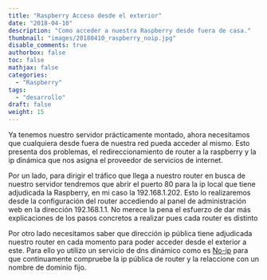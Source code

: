 ```yaml
---
title: "Raspberry Acceso desde el exterior"
date: "2018-04-10"
description: "Como acceder a nuestra Raspberry desde fuera de casa."
thumbnail: "images/20180410_raspberry_noip.jpg"
disable_comments: true
authorbox: false
toc: false
mathjax: false
categories:
  - "Raspberry"
tags:
  - "desarrollo"
draft: false
weight: 15
---
```

Ya tenemos nuestro servidor prácticamente montado, ahora necesitamos que cualquiera desde fuera de nuestra red pueda acceder al mismo.  Esto presenta dos problemas, el redireccionamiento de router a la raspberry y la ip dinámica que nos asigna el proveedor de servicios de internet.

Por un lado, para dirigir el tráfico que llega a nuestro router en busca de nuestro servidor tendremos que abrir el puerto 80 para la ip local que tiene adjudicada la Raspberry, en mi caso la 192.168.1.202.  Esto lo realizaremos desde la configuración del router accediendo al panel de administración web en la dirección 192.168.1.1.  No merece la pena el esfuerzo de dar más explicaciones de los pasos concretos a realizar pues cada router es distinto

Por otro lado necesitamos saber que dirección ip pública tiene adjudicada nuestro router en cada momento para poder acceder desde el exterior a este.  Para ello yo utilizo un servicio de dns dinámico como es [No-ip](https://www.noip.com/) para que continuamente compruebe la ip pública de router y la relaccione con un nombre de dominio fijo.
